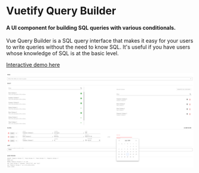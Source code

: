 Vuetify Query Builder
======


#### A UI component for building SQL queries with various conditionals.

Vue Query Builder is a SQL query interface that makes it easy for your users to write queries without the need to know SQL. It's useful if you have users whose knowledge of SQL is at the basic level.


[Interactive demo here](https://codepen.io/TamerKhraisha/pen/abbYvjm)


![Demo screenshot](src/assets/screenshot.png?raw=true "Title")
